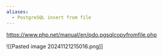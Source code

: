 ```yaml
---
aliases:
  - PostgreSQL insert from file
---
```


https://www.php.net/manual/en/pdo.pgsqlcopyfromfile.php

![[Pasted image 20241121215016.png]]
